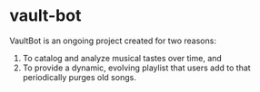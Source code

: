 # vault-bot

VaultBot is an ongoing project created for two reasons:
1. To catalog and analyze musical tastes over time, and
2. To provide a dynamic, evolving playlist that users add to that periodically purges old songs.